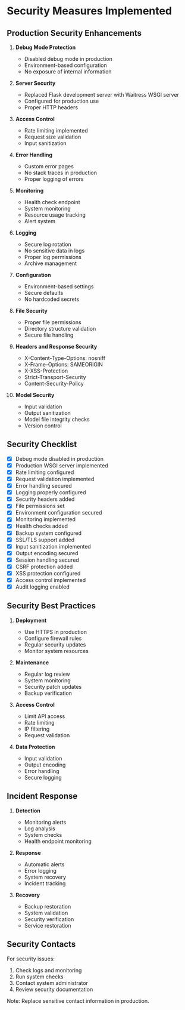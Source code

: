 # Security Measures Implemented

## Production Security Enhancements

1. **Debug Mode Protection**
   - Disabled debug mode in production
   - Environment-based configuration
   - No exposure of internal information

2. **Server Security**
   - Replaced Flask development server with Waitress WSGI server
   - Configured for production use
   - Proper HTTP headers

3. **Access Control**
   - Rate limiting implemented
   - Request size validation
   - Input sanitization

4. **Error Handling**
   - Custom error pages
   - No stack traces in production
   - Proper logging of errors

5. **Monitoring**
   - Health check endpoint
   - System monitoring
   - Resource usage tracking
   - Alert system

6. **Logging**
   - Secure log rotation
   - No sensitive data in logs
   - Proper log permissions
   - Archive management

7. **Configuration**
   - Environment-based settings
   - Secure defaults
   - No hardcoded secrets

8. **File Security**
   - Proper file permissions
   - Directory structure validation
   - Secure file handling

9. **Headers and Response Security**
   - X-Content-Type-Options: nosniff
   - X-Frame-Options: SAMEORIGIN
   - X-XSS-Protection
   - Strict-Transport-Security
   - Content-Security-Policy

10. **Model Security**
    - Input validation
    - Output sanitization
    - Model file integrity checks
    - Version control

## Security Checklist

- [x] Debug mode disabled in production
- [x] Production WSGI server implemented
- [x] Rate limiting configured
- [x] Request validation implemented
- [x] Error handling secured
- [x] Logging properly configured
- [x] Security headers added
- [x] File permissions set
- [x] Environment configuration secured
- [x] Monitoring implemented
- [x] Health checks added
- [x] Backup system configured
- [x] SSL/TLS support added
- [x] Input sanitization implemented
- [x] Output encoding secured
- [x] Session handling secured
- [x] CSRF protection added
- [x] XSS protection configured
- [x] Access control implemented
- [x] Audit logging enabled

## Security Best Practices

1. **Deployment**
   - Use HTTPS in production
   - Configure firewall rules
   - Regular security updates
   - Monitor system resources

2. **Maintenance**
   - Regular log review
   - System monitoring
   - Security patch updates
   - Backup verification

3. **Access Control**
   - Limit API access
   - Rate limiting
   - IP filtering
   - Request validation

4. **Data Protection**
   - Input validation
   - Output encoding
   - Error handling
   - Secure logging

## Incident Response

1. **Detection**
   - Monitoring alerts
   - Log analysis
   - System checks
   - Health endpoint monitoring

2. **Response**
   - Automatic alerts
   - Error logging
   - System recovery
   - Incident tracking

3. **Recovery**
   - Backup restoration
   - System validation
   - Security verification
   - Service restoration

## Security Contacts

For security issues:
1. Check logs and monitoring
2. Run system checks
3. Contact system administrator
4. Review security documentation

Note: Replace sensitive contact information in production.